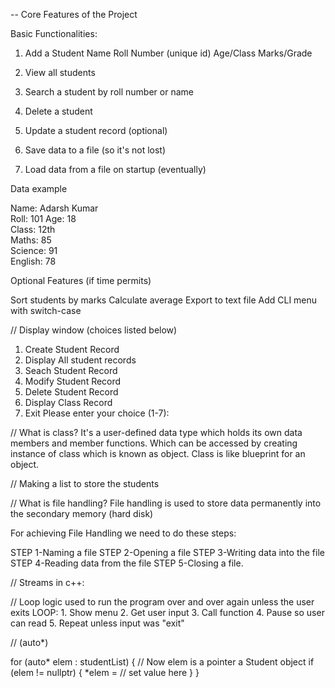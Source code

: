 -- Core Features of the Project

Basic Functionalities:

1. Add a Student
    Name
    Roll Number (unique id)
    Age/Class
    Marks/Grade

2. View all students
3. Search a student by roll number or name
4. Delete a student
5. Update a student record (optional)
6. Save data to a file (so it's not lost)
7. Load data from a file on startup (eventually)

Data example

Name: Adarsh Kumar  
Roll: 101 
Age: 18  
Class: 12th  
Maths: 85  
Science: 91  
English: 78


Optional Features (if time permits)

Sort students by marks
Calculate average
Export to text file
Add CLI menu with switch-case


// Display window (choices listed below)
1. Create Student Record
2. Display All student records
3. Seach Student Record
4. Modify Student Record
5. Delete Student Record
6. Display Class Record
7. Exit
Please enter your choice (1-7):


<!-- All about class -->
// What is class?
It's a user-defined data type which holds its own data members and member functions. 
Which can be accessed by creating instance of class which is known as object.
Class is like blueprint for an object.

// Making a list to store the students


<!-- Now we gonna learn about file handling in c++ -->

// What is file handling?
File handling is used to store data permanently into the secondary memory (hard disk)

For achieving File Handling we need to do these steps:

 STEP 1-Naming a file
 STEP 2-Opening a file
 STEP 3-Writing data into the file
 STEP 4-Reading data from the file
 STEP 5-Closing a file.


// Streams in c++:


// Loop logic used to run the program over and over again unless the user exits 
LOOP:
    1. Show menu
    2. Get user input
    3. Call function
    4. Pause so user can read
    5. Repeat unless input was "exit"



<!-- Modifying the element of ranged based for loop through Pointer -->
// (auto*)

for (auto* elem : studentList) {
    // Now elem is a pointer a Student object
    if (elem != nullptr) {
        *elem = // set value here 
    }
}